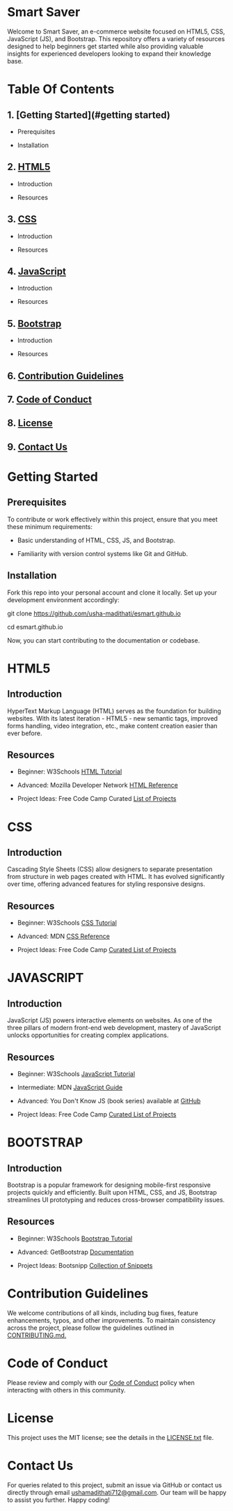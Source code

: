 # **Smart Saver**

Welcome to Smart Saver, an e-commerce website focused on HTML5, CSS, JavaScript (JS), and Bootstrap. This repository offers a variety of resources designed to help beginners get started while also providing valuable insights for experienced developers looking to expand their knowledge base.

# **Table Of Contents**

## 1. [Getting Started](#getting started)

 - Prerequisites
 * Installation
   
## 2. [HTML5](usha-madithati/esmart.github.io/learn.md)

 - Introduction
 * Resources
   
## 3. [CSS](usha-madithati/esmart.github.io/learn.md)

- Introduction
* Resources

## 4. [JavaScript](usha-madithati/esmart.github.io/learn.md)
- Introduction
* Resources
 
## 5. [Bootstrap](usha-madithati/esmart.github.io/learn.md)
 - Introduction
 * Resources
## 6. [Contribution Guidelines](usha-madithati/esmart.github.io/CODE_OF_CONDUCT.md)
## 7. [Code of Conduct](usha-madithati/esmart.github.io/CODE_OF_CONDUCT.md)
## 8. [License](usha-madithati/esmart.github.io/LICENSE.md)
## 9. [Contact Us](usha-madithati/esmart.github.io/blob/main/CODE_OF_CONDUCT.md)

# Getting Started
## Prerequisites

To contribute or work effectively within this project, ensure that you meet these minimum requirements:

- Basic understanding of HTML, CSS, JS, and Bootstrap.
* Familiarity with version control systems like Git and GitHub.
## Installation

Fork this repo into your personal account and clone it locally. Set up your development environment accordingly:

git clone https://github.com/usha-madithati/esmart.github.io

cd esmart.github.io 

Now, you can start contributing to the documentation or codebase.


# HTML5

## Introduction

HyperText Markup Language (HTML) serves as the foundation for building websites. With its latest iteration - HTML5 - new semantic tags, improved forms handling, video integration, etc., make content creation easier than ever before.

## Resources
- Beginner: W3Schools [HTML Tutorial](https://www.w3schools.com/html)
* Advanced: Mozilla Developer Network [HTML Reference](https://developer.mozilla.org/en-US/docs/Web/HTML/learn.md)
+ Project Ideas: Free Code Camp Curated [List of Projects](docs/learn.md)

# CSS

## Introduction

Cascading Style Sheets (CSS) allow designers to separate presentation from structure in web pages created with HTML. It has evolved significantly over time, offering advanced features for styling responsive designs.

## Resources

- Beginner: W3Schools [CSS Tutorial](docs/learn.md)
* Advanced: MDN [CSS Reference](docs/learn.md)
+ Project Ideas: Free Code Camp [Curated List of Projects](docs/learn.md)

# JAVASCRIPT

## Introduction

JavaScript (JS) powers interactive elements on websites. As one of the three pillars of modern front-end web development, mastery of JavaScript unlocks opportunities for creating complex applications.

## Resources

- Beginner: W3Schools [JavaScript Tutorial](docs/learn.md)
* Intermediate: MDN [JavaScript Guide](docs/learn.md)
+ Advanced: You Don't Know JS (book series) available at [GitHub](docs/learn.md)
- Project Ideas: Free Code Camp [Curated List of Projects](docs/learn.md)

# BOOTSTRAP

## Introduction

Bootstrap is a popular framework for designing mobile-first responsive projects quickly and efficiently. Built upon HTML, CSS, and JS, Bootstrap streamlines UI prototyping and reduces cross-browser compatibility issues.

## Resources

- Beginner: W3Schools [Bootstrap Tutorial](docs/learn.md)
* Advanced: GetBootstrap [Documentation](docs/learn.md)
+ Project Ideas: Bootsnipp [Collection of Snippets](docs/learn.md)

# Contribution Guidelines

We welcome contributions of all kinds, including bug fixes, feature enhancements, typos, and other improvements. To maintain consistency across the project, please follow the guidelines outlined in [CONTRIBUTING.md.](docs/learn.md)


# Code of Conduct

Please review and comply with our [Code of Conduct](docs/learn.md) policy when interacting with others in this community.


# License

This project uses the MIT license; see the details in the [LICENSE.txt](docs/learn.md) file.


# Contact Us

For queries related to this project, submit an issue via GitHub or contact us directly through email ushamadithati712@gmail.com. Our team will be happy to assist you further. Happy coding!
